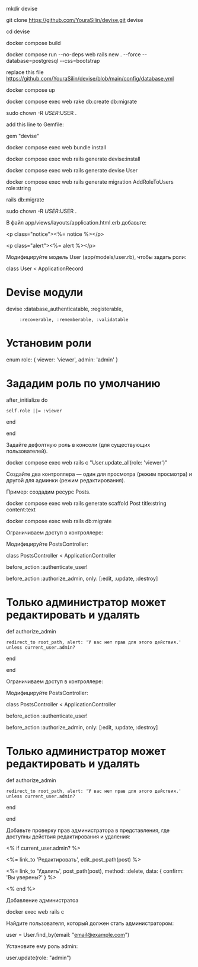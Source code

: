   mkdir devise

git clone https://github.com/YouraSilin/devise.git devise

cd devise

docker compose build

docker compose run --no-deps web rails new . --force --database=postgresql --css=bootstrap

replace this file https://github.com/YouraSilin/devise/blob/main/config/database.yml
  
docker compose up

docker compose exec web rake db:create db:migrate

sudo chown -R $USER:$USER .

add this line to Gemfile:

   gem "devise"

docker compose exec web bundle install

docker compose exec web rails generate devise:install

docker compose exec web rails generate devise User

docker compose exec web rails generate migration AddRoleToUsers role:string

rails db:migrate

sudo chown -R $USER:$USER .

В файл app/views/layouts/application.html.erb добавьте:

&lt;p class="notice"&gt;&lt;%= notice %&gt;&lt;/p&gt;

&lt;p class="alert"&gt;&lt;%= alert %&gt;&lt;/p&gt;

Модифицируйте модель User (app/models/user.rb), чтобы задать роли:

class User < ApplicationRecord

  # Devise модули
  
  devise :database_authenticatable, :registerable,
  
         :recoverable, :rememberable, :validatable

  # Установим роли
  
  enum role: { viewer: 'viewer', admin: 'admin' }

  # Зададим роль по умолчанию
  
  after_initialize do
  
    self.role ||= :viewer
    
  end
  
end

Задайте дефолтную роль в консоли (для существующих пользователей).

docker compose exec web rails c "User.update_all(role: 'viewer')"

Создайте два контроллера — один для просмотра (режим просмотра) и другой для админки (режим редактирования).

Пример: создадим ресурс Posts.

docker compose exec web rails generate scaffold Post title:string content:text

docker compose exec web rails db:migrate

Ограничиваем доступ в контроллере:

Модифицируйте PostsController:

class PostsController < ApplicationController

  before_action :authenticate_user!
  
  before_action :authorize_admin, only: [:edit, :update, :destroy]

  # Только администратор может редактировать и удалять
  
  def authorize_admin
  
    redirect_to root_path, alert: 'У вас нет прав для этого действия.' unless current_user.admin?
  
  end

end

Ограничиваем доступ в контроллере:

Модифицируйте PostsController:

class PostsController < ApplicationController

  before_action :authenticate_user!
  
  before_action :authorize_admin, only: [:edit, :update, :destroy]

  # Только администратор может редактировать и удалять
  
  def authorize_admin
    
    redirect_to root_path, alert: 'У вас нет прав для этого действия.' unless current_user.admin?
  
  end

end

Добавьте проверку прав администратора в представления, где доступны действия редактирования и удаления:

<% if current_user.admin? %>
  
  <%= link_to 'Редактировать', edit_post_path(post) %>
  
  <%= link_to 'Удалить', post_path(post), method: :delete, data: { confirm: 'Вы уверены?' } %>

<% end %>

Добавление администратоа

docker exec web rails c

Найдите пользователя, который должен стать администратором:

user = User.find_by(email: "email@example.com")

Установите ему роль admin:

user.update(role: "admin")
